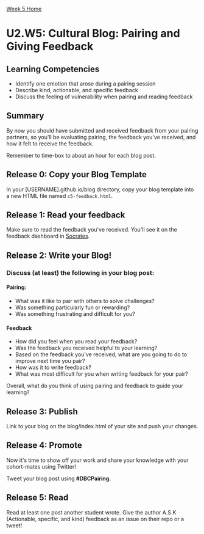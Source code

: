 [Week 5 Home](../)

# U2.W5: Cultural Blog: Pairing and Giving Feedback

## Learning Competencies
- Identify one emotion that arose during a pairing session
- Describe kind, actionable, and specific feedback
- Discuss the feeling of vulnerability when pairing and reading feedback

## Summary
By now you should have submitted and received feedback from your pairing partners, so you'll be evaluating pairing, the feedback you've received, and how it felt to receive the feedback.

Remember to time-box to about an hour for each blog post.

## Release 0: Copy your Blog Template
In your [USERNAME].github.io/blog directory, copy your blog template into a new HTML file named `c5-feedback.html`.

## Release 1: Read your feedback
Make sure to read the feedback you've received. You'll see it on the feedback dashboard in [Socrates](https://socrates.devbootcamp.com/feedback).

## Release 2: Write your Blog!

### Discuss (at least) the following in your blog post:
#### Pairing:
- What was it like to pair with others to solve challenges?
- Was something particularly fun or rewarding?
- Was something frustrating and difficult for you?

#### Feedback
- How did you feel when you read your feedback?
- Was the feedback you received helpful to your learning?
- Based on the feedback you've received, what are you going to
do to improve next time you pair?
- How was it to write feedback?
- What was most difficult for you when writing feedback for your pair?

Overall, what do you think of using pairing and feedback to guide your learning?

## Release 3: Publish
Link to your blog on the blog/index.html of your site and push your changes.

## Release 4: Promote
Now it's time to show off your work and share your knowledge with your cohort-mates using Twitter!

Tweet your blog post using **#DBCPairing.**

## Release 5: Read
Read at least one post another student wrote. Give the author A.S.K (Actionable, specific, and kind) feedback as an issue on their repo or a tweet!